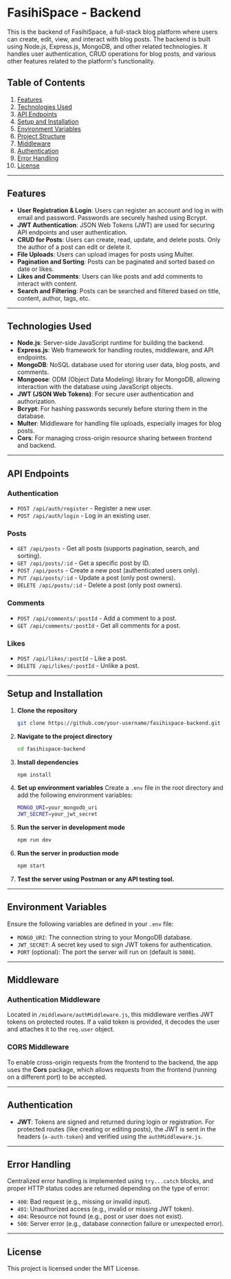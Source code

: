 # FasihiSpace - Backend

This is the backend of FasihiSpace, a full-stack blog platform where users can create, edit, view, and interact with blog posts. The backend is built using Node.js, Express.js, MongoDB, and other related technologies. It handles user authentication, CRUD operations for blog posts, and various other features related to the platform's functionality.

## Table of Contents
1. [Features](#features)
2. [Technologies Used](#technologies-used)
3. [API Endpoints](#api-endpoints)
4. [Setup and Installation](#setup-and-installation)
5. [Environment Variables](#environment-variables)
6. [Project Structure](#project-structure)
7. [Middleware](#middleware)
8. [Authentication](#authentication)
9. [Error Handling](#error-handling)
10. [License](#license)

---

## Features

- **User Registration & Login**: Users can register an account and log in with email and password. Passwords are securely hashed using Bcrypt.
- **JWT Authentication**: JSON Web Tokens (JWT) are used for securing API endpoints and user authentication.
- **CRUD for Posts**: Users can create, read, update, and delete posts. Only the author of a post can edit or delete it.
- **File Uploads**: Users can upload images for posts using Multer.
- **Pagination and Sorting**: Posts can be paginated and sorted based on date or likes.
- **Likes and Comments**: Users can like posts and add comments to interact with content.
- **Search and Filtering**: Posts can be searched and filtered based on title, content, author, tags, etc.

---

## Technologies Used

- **Node.js**: Server-side JavaScript runtime for building the backend.
- **Express.js**: Web framework for handling routes, middleware, and API endpoints.
- **MongoDB**: NoSQL database used for storing user data, blog posts, and comments.
- **Mongoose**: ODM (Object Data Modeling) library for MongoDB, allowing interaction with the database using JavaScript objects.
- **JWT (JSON Web Tokens)**: For secure user authentication and authorization.
- **Bcrypt**: For hashing passwords securely before storing them in the database.
- **Multer**: Middleware for handling file uploads, especially images for blog posts.
- **Cors**: For managing cross-origin resource sharing between frontend and backend.

---

## API Endpoints

### Authentication

- `POST /api/auth/register` - Register a new user.
- `POST /api/auth/login` - Log in an existing user.

### Posts

- `GET /api/posts` - Get all posts (supports pagination, search, and sorting).
- `GET /api/posts/:id` - Get a specific post by ID.
- `POST /api/posts` - Create a new post (authenticated users only).
- `PUT /api/posts/:id` - Update a post (only post owners).
- `DELETE /api/posts/:id` - Delete a post (only post owners).

### Comments

- `POST /api/comments/:postId` - Add a comment to a post.
- `GET /api/comments/:postId` - Get all comments for a post.

### Likes

- `POST /api/likes/:postId` - Like a post.
- `DELETE /api/likes/:postId` - Unlike a post.

---

## Setup and Installation

1. **Clone the repository**
    ```bash
    git clone https://github.com/your-username/fasihispace-backend.git
    ```

2. **Navigate to the project directory**
    ```bash
    cd fasihispace-backend
    ```

3. **Install dependencies**
    ```bash
    npm install
    ```

4. **Set up environment variables**
    Create a `.env` file in the root directory and add the following environment variables:

    ```bash
    MONGO_URI=your_mongodb_uri
    JWT_SECRET=your_jwt_secret
    ```

5. **Run the server in development mode**
    ```bash
    npm run dev
    ```

6. **Run the server in production mode**
    ```bash
    npm start
    ```

7. **Test the server using Postman or any API testing tool.**

---

## Environment Variables

Ensure the following variables are defined in your `.env` file:

- `MONGO_URI`: The connection string to your MongoDB database.
- `JWT_SECRET`: A secret key used to sign JWT tokens for authentication.
- `PORT` (optional): The port the server will run on (default is `5000`).

---

## Middleware

### Authentication Middleware

Located in `/middleware/authMiddleware.js`, this middleware verifies JWT tokens on protected routes. If a valid token is provided, it decodes the user and attaches it to the `req.user` object.

### CORS Middleware

To enable cross-origin requests from the frontend to the backend, the app uses the **Cors** package, which allows requests from the frontend (running on a different port) to be accepted.

---

## Authentication

- **JWT**: Tokens are signed and returned during login or registration. For protected routes (like creating or editing posts), the JWT is sent in the headers (`x-auth-token`) and verified using the `authMiddleware.js`.

---

## Error Handling

Centralized error handling is implemented using `try...catch` blocks, and proper HTTP status codes are returned depending on the type of error:

- `400`: Bad request (e.g., missing or invalid input).
- `401`: Unauthorized access (e.g., invalid or missing JWT token).
- `404`: Resource not found (e.g., post or user does not exist).
- `500`: Server error (e.g., database connection failure or unexpected error).

---

## License

This project is licensed under the MIT License.



